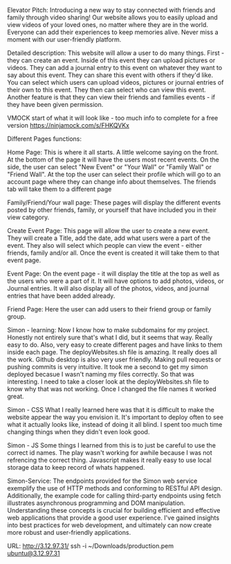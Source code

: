 Elevator Pitch: Introducing a new way to stay connected with friends and family through video sharing! Our website allows you to easily upload and view videos of your loved ones, no matter where they are in the world. Everyone can add their experiences to keep memories alive. Never miss a moment with our user-friendly platform.

Detailed description: This website will allow a user to do many things. First - they can create an event. Inside of this event they can upload pictures or videos. They can add a journal entry to this event on whatever they want to say about this event. They can share this event with others if they'd like. You can select which users can upload videos, pictures or journal entries of their own to this event. They then can select who can view this event. Another feature is that they can view their friends and families events - if they have been given permission. 

VMOCK start of what it will look like - too much info to complete for a free version
https://ninjamock.com/s/FHKQVKx

Different Pages functions:

Home Page: This is where it all starts. A little welcome saying on the front. At the bottom of the page it will have the users most recent events. On the side, the user can select "New Event" or "Your Wall" or "Family Wall" or "Friend Wall". At the top the user can select their profile which will go to an account page where they can change info about themselves. The friends tab will take them to a different page

Family/Friend/Your wall page:
These pages will display the different events posted by other friends, family, or yourself that have included you in their view category.

Create Event Page:
This page will allow the user to create a new event. They will create a Title, add the date, add what users were a part of the event. They also will select which people can view the event - either friends, family and/or all. Once the event is created it will take them to that event page.

Event Page:
On the event page - it will display the title at the top as well as the users who were a part of it. It will have options to add photos, videos, or Journal entries. It will also display all of the photos, videos, and journal entries that have been added already.

Friend Page: 
Here the user can add users to their friend group or family group. 




Simon - learning:
Now I know how to make subdomains for my project. Honestly not entirely sure that's what I did, but it seems that way. Really easy to do. Also, very easy to create different pages and have links to them inside each page. The deployWebsites.sh file is amazing. It really does all the work. Github desktop is also very user friendly. Making pull requests or pushing commits is very intuitive. It took me a second to get my simon deployed becasue I wasn't naming my files correctly. So that was interesting. I need to take a closer look at the deployWebsites.sh file to know why that was not working. Once I changed the file names it worked great.



Simon - CSS
What I really learned here was that it is difficult to make the website appear the way you envision it. It's important to deploy often to see what it actually looks like, instead of doing it all blind. I spent too much time changing things when they didn't even look good.

Simon - JS
Some things I learned from this is to just be careful to use the correct id names. The play wasn't working for awhile because I was not refrencing the correct thing. Javascript makes it really easy to use local storage data to keep record of whats happened.

Simon-Service:
The endpoints provided for the Simon web service exemplify the use of HTTP methods and conforming to RESTful API design. Additionally, the example code for calling third-party endpoints using fetch illustrates asynchronous programming and DOM manipulation. Understanding these concepts is crucial for building efficient and effective web applications that provide a good user experience. I've gained insights into best practices for web development, and ultimately can now create more robust and user-friendly applications.


URL: http://3.12.97.31/
ssh -i ~/Downloads/production.pem ubuntu@3.12.97.31
